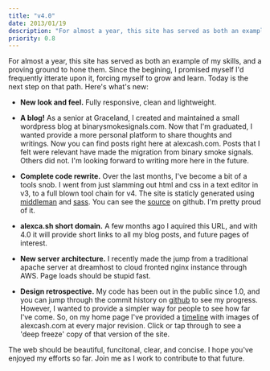 ```yaml
--- 
title: "v4.0"
date: 2013/01/19
description: "For almost a year, this site has served as both an example of my skills, and a proving ground to hone them. Since the begining, I promised myself I'd frequently itterate upon it, forcing myself to grow and learn. Today is the next step on that path. Here's what's new:"
priority: 0.8
---
```


For almost a year, this site has served as both an example of my skills, and a proving ground to hone them. Since the begining, I promised myself I'd frequently itterate upon it, forcing myself to grow and learn. Today is the next step on that path. Here's what's new:

- **New look and feel.** Fully responsive, clean and lightweight.

- **A blog!** As a senior at Graceland, I created and maintained a small wordpress blog at binarysmokesignals.com. Now that I'm graduated, I wanted provide a more personal platform to share thoughts and writings. Now you can find posts right here at alexcash.com. Posts that I felt were relevant have made the migration from binary smoke signals. Others did not. I'm looking forward to writing more here in the future.

- **Complete code rewrite.** Over the last months, I've become a bit of a tools snob. I went from just slamming out html and css in a text editor in v3, to a full blown tool chain for v4. The site is staticly generated using [middleman](http://middlemanapp.com/) and [sass](http://sass-lang.com/). You can see the [source](https://github.com/alexcash/alexcash.com) on github. I'm pretty proud of it.

- **alexca.sh short domain.** A few months ago I aquired this URL, and with 4.0 it will provide short links to all my blog posts, and future pages of interest.

- **New server architecture.** I recently made the jump from a traditional apache server at dreamhost to cloud fronted nginx instance through AWS. Page loads should be stupid fast.

- **Design retrospective.** My code has been out in the public since 1.0, and you can jump through the commit history on [github](https://github.com/alexcash/alexcash.com) to see my progress. However, I wanted to provide a simpler way for people to see how far I've come. So, on my home page I've provided a [timeline](/#timeline) with images of alexcash.com at every major revision. Click or tap through to see a 'deep freeze' copy of that version of the site.
 
The web should be beautiful, funcitonal, clear, and concise. I hope you've enjoyed my efforts so far. Join me as I work to contribute to that future.